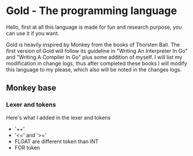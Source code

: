 # Gold - The programming language

Hello, first at all this language is made for fun and research purpose, you can use it if you want.

Gold is heavily inspired by Monkey from the books of Thorsten Ball. The first version of Gold will
follow its guideline in "Writing An Interpreter In Go" and "Writing A Compiler In Go" plus some
addition of myself. I will list my modification in change logs, thus after completed these books
I will modify this language to my please, which also will be noted in the changes logs.

## Monkey base

### Lexer and tokens

Here's what I added in the lexer and tokens
- '++'
- '<=' and '>='
- FLOAT are different token than INT
- FOR token
